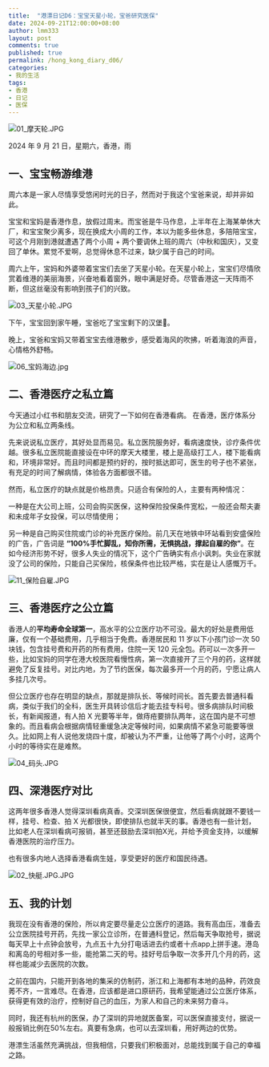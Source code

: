 ```yaml
---
title:  "港漂日记D6：宝宝天星小轮，宝爸研究医保"
date: 2024-09-21T12:00:00+08:00
author: lmm333
layout: post
comments: true
published: true
permalink: /hong_kong_diary_d06/
categories:
- 我的生活
tags:
- 香港
- 日记
- 医保
---
```

![01_摩天轮.JPG](../images/2024-09-21-hong_kong_diary_d06/01_摩天轮.JPG)

2024 年 9 月 21 日，星期六，香港，雨

## 一、宝宝畅游维港
周六本是一家人尽情享受悠闲时光的日子，然而对于我这个宝爸来说，却并非如此。

<!--more-->

宝宝和宝妈是香港作息，放假过周末。而宝爸是牛马作息，上半年在上海某单休大厂，和宝宝聚少离多，现在换成大小周的工作，本以为能多些休息，多陪陪宝宝，可这个月刚到港就遭遇了两个小周 + 两个要调休上班的周六（中秋和国庆），又变回了单休。累觉不爱啊，总觉得休息不过来，缺少属于自己的时间。

周六上午，宝妈和外婆带着宝宝们去坐了天星小轮。在天星小轮上，宝宝们尽情欣赏着维港的美丽海景，兴奋地看着窗外，眼中满是好奇。尽管香港这一天阵雨不断，但这丝毫没有影响到孩子们的兴致。

![03_天星小轮.JPG](../images/2024-09-21-hong_kong_diary_d06/03_天星小轮.JPG)

下午，宝宝回到家午睡，宝爸吃了宝宝剩下的汉堡🍔。

晚上，宝爸和宝妈又带着宝宝去维港散步，感受着海风的吹拂，听着海浪的声音，心情格外舒畅。

![06_宝妈海边.jpg](../images/2024-09-21-hong_kong_diary_d06/06_宝妈海边.jpg)

## 二、香港医疗之私立篇
今天通过小红书和朋友交流，研究了一下如何在香港看病。 在香港，医疗体系分为公立和私立两条线。

先来说说私立医疗，其好处显而易见。私立医院服务好，看病速度快，诊疗条件优越。很多私立医院能直接设在中环的摩天大楼里，楼上是高级打工人，楼下能看病和，环境非常好。而且时间都是预约好的，按时抵达即可，医生的号子也不紧张，有充足的时间了解病情，体验各方面都很不错。

然而，私立医疗的缺点就是价格昂贵。只适合有保险的人，主要有两种情况：

一种是在大公司上班，公司会购买医保，这种保险投保条件宽松，一般还会帮夫妻和未成年子女投保，可以尽情使用；

另一种是自己购买住院或门诊的补充医疗保险。前几天在地铁中环站看到安盛保险的广告，广告词是 **“100%手忙脚乱，知你所需，无惧挑战，撑起自雇的你”**。在如今经济形势不好，很多人失业的情况下，这个广告确实有点小讽刺。失业在家就没了公司的保险，只能自己买保险，核保条件也比较严格，实在是让人感慨万千。

![11_保险自雇.JPG](../images/2024-09-21-hong_kong_diary_d06/11_保险自雇.JPG)

## 三、香港医疗之公立篇
香港人的**平均寿命全球第一**，高水平的公立医疗功不可没。最大的好处是费用低廉，仅有一个基础费用，几乎相当于免费。香港居民和 11 岁以下小孩门诊一次 50 块钱，包含挂号费和开药的所有费用，住院一天 120 元全包。药可以一次多开一些，比如宝妈的同学在港大校医院看慢性病，第一次直接开了三个月的药，这样就避免了反复挂号。对比内地，为了节约医保，每次最多开一个月的药，宁愿让病人多挂几次号。

但公立医疗也存在明显的缺点，那就是排队长、等候时间长。首先要去普通科看病，类似于我们的全科，医生开具转诊信后才能去挂专科号。很多病排队时间极长，有新闻报道，有人拍 X 光要等半年，做痔疮要排队两年，这在国内是不可想象的。而且看病会根据病情轻重缓急决定等候时间，如果病情不紧急可能要等很久。比如网上有人说他发烧四十度，却被认为不严重，让他等了两个小时，这两个小时的等待实在是难熬。

![04_码头.JPG](../images/2024-09-21-hong_kong_diary_d06/04_码头.JPG)

## 四、深港医疗对比
这两年很多香港人觉得深圳看病真香。交深圳医保很便宜，然后看病就跟不要钱一样，挂号、检查、拍 X 光都很快，即使排队也就半天的事。香港也有一些计划，比如老人在深圳看病可报销，甚至还鼓励去深圳拍X光，并给予资金支持，以缓解香港医院的治疗压力。

也有很多内地人选择香港看病生娃，享受更好的医疗和国民待遇。

![02_快艇.JPG.JPG](../images/2024-09-21-hong_kong_diary_d06/02_快艇.JPG.JPG)

## 五、我的计划
我现在没有香港的保险，所以肯定要尽量走公立医疗的道路。我有高血压，准备去公立医院挂号开药，先找一家公立诊所，在普通科登记，然后每天争取抢号，据说每天早上十点钟会放号，九点五十九分打电话进去约或者十点app上拼手速。港岛和离岛的号相对多一些，能抢第二天的号。挂好号后争取一次多开几个月的药，这样也能减少去医院的次数。

之前在国内，只能开到各地的集采的仿制药，浙江和上海都有本地的品种，药效良莠不齐，一言难尽。在香港，应该都是进口原研药，我希望能通过公立医疗体系，获得更有效的治疗，控制好自己的血压，为家人和自己的未来努力奋斗。

同时，我还有杭州的医保，办了深圳的异地就医备案，可以医保直接支付，据说一般报销比例在50%左右。真要有急病，也可以去深圳看，用好两边的优势。

港漂生活虽然充满挑战，但我相信，只要我们积极面对，总能找到属于自己的幸福之路。